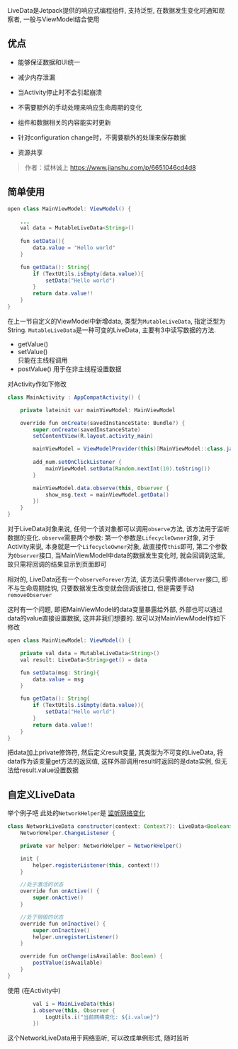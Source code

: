 LiveData是Jetpack提供的响应式编程组件, 支持泛型, 在数据发生变化时通知观察者, 一般与ViewModel结合使用
## 优点
- 能够保证数据和UI统一

- 减少内存泄漏

- 当Activity停止时不会引起崩溃

- 不需要额外的手动处理来响应生命周期的变化

- 组件和数据相关的内容能实时更新

- 针对configuration change时，不需要额外的处理来保存数据

- 资源共享

> 作者：斌林诚上  https://www.jianshu.com/p/6651046cd4d8

## 简单使用

```java
open class MainViewModel: ViewModel() {

 	...
    val data = MutableLiveData<String>()
    
    fun setData(){
        data.value = "Hello world"
    }

    fun getData(): String{
        if (TextUtils.isEmpty(data.value)){
            setData("Hello world")
        }
        return data.value!!
    }
}
```
在上一节自定义的ViewModel中新增data, 类型为`MutableLiveData`, 指定泛型为String. `MutableLiveData`是一种可变的LiveData, 主要有3中读写数据的方法.

- getValue()
- setValue()  
只能在主线程调用
- postValue()
用于在非主线程设置数据


对Activity作如下修改
```java
class MainActivity : AppCompatActivity() {

    private lateinit var mainViewModel: MainViewModel

    override fun onCreate(savedInstanceState: Bundle?) {
        super.onCreate(savedInstanceState)
        setContentView(R.layout.activity_main)

        mainViewModel = ViewModelProvider(this)[MainViewModel::class.java]
        
        add_num.setOnClickListener {
            mainViewModel.setData(Random.nextInt(10).toString())
        }

        mainViewModel.data.observe(this, Observer {
            show_msg.text = mainViewModel.getData()
        })
    }
}
```
对于LiveData对象来说, 任何一个该对象都可以调用`observe`方法, 该方法用于监听数据的变化. `observe`需要两个参数: 第一个参数是`LifecycleOwner`对象, 对于Activity来说, 本身就是一个`LifecycleOwner`对象, 故直接传`this`即可, 第二个参数为`Observer`接口, 当MainViewModel中data的数据发生变化时, 就会回调到这里, 故只需将回调的结果显示到页面即可

相对的, LiveData还有一个`observeForever`方法, 该方法只需传递`Oberver`接口, 即不与生命周期挂钩, 只要数据发生改变就会回调该接口, 但是需要手动`removeObserver`	

这时有一个问题, 即把MainViewModel的data变量暴露给外部, 外部也可以通过data的value直接设置数据, 这并非我们想要的. 故可以对MainViewModel作如下修改

```java
open class MainViewModel: ViewModel() {

    private val data = MutableLiveData<String>()
    val result: LiveData<String>get() = data

    fun setData(msg: String){
        data.value = msg
    }

    fun getData(): String{
        if (TextUtils.isEmpty(data.value)){
            setData("Hello world")
        }
        return data.value!!
    }
}
```
把data加上private修饰符, 然后定义result变量, 其类型为不可变的LiveData, 将data作为该变量get方法的返回值, 这样外部调用result时返回的是data实例, 但无法给result.value设置数据

## 自定义LiveData
举个例子吧    此处的`NetworkHelper`是 [监听网络变化](https://blog.csdn.net/AneTist/article/details/105710507)
```java
class NetworkLiveData constructor(context: Context?): LiveData<Boolean>(),
    NetworkHelper.ChangeListener {

    private var helper: NetworkHelper = NetworkHelper()

    init {
        helper.registerListener(this, context!!)
    }

    //处于激活的状态
    override fun onActive() {
        super.onActive()
    }

    //处于销毁的状态
    override fun onInactive() {
        super.onInactive()
        helper.unregisterListener()
    }

    override fun onChange(isAvailable: Boolean) {
        postValue(isAvailable)
    }
}
```

使用  (在Activity中)

```java
        val i = MainLiveData(this)
        i.observe(this, Observer {
            LogUtils.i("当前网络变化: ${i.value}")
        })
```

这个NetworkLiveData用于网络监听, 可以改成单例形式, 随时监听

